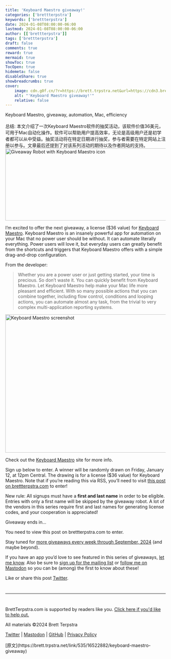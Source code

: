 ```yaml
---
title: 'Keyboard Maestro giveaway!'
categories: ['brettterpstra']
keywords: ['brettterpstra']
date: 2024-01-08T08:00:00-06:00
lastmod: 2024-01-08T08:00:00-06:00
author: [['brettterpstra']]
tags: ['brettterpstra']
draft: false 
comments: true
reward: true 
mermaid: true 
showToc: true 
TocOpen: true 
hidemeta: false 
disableShare: true 
showbreadcrumbs: true 
cover:
    image: cdn.g0f.cn/?r=https://brett.trpstra.net&url=https://cdn3.brettterpstra.com/uploads/2023/09/giveaway-keyboardmaestro2024-rb.jpg
    alt: "'Keyboard Maestro giveaway!'"
    relative: false
---
```


<div>

<div> Keyboard Maestro, giveaway, automation, Mac, efficiency
<br/><br/>总结:
本文介绍了一次Keyboard Maestro软件的抽奖活动，该软件价值36美元，可用于Mac自动化操作。软件可以帮助用户提高效率，无论是高级用户还是初学者都可以从中受益。抽奖活动将在特定日期进行抽奖，参与者需要在特定网站上注册以参与。文章最后还提到了对该系列活动的期待以及作者网站的支持。 <div>
<noscript class="loading-lazy">
<source media="(max-width: 640px)"/>
<source type="image/webp"/>
<source/>
<img alt="Giveaway Robot with Keyboard Maestro icon" class="aligncenter" height="226" src="cdn.g0f.cn/?r=https://brett.trpstra.net&url=https://cdn3.brettterpstra.com/uploads/2023/09/giveaway-keyboardmaestro2024-rb.jpg" title="Giveaway Robot with Keyboard Maestro icon" width="800"/>
</noscript>
<p>I’m excited to offer the next giveaway, a license ($36 value) for <a href="https://www.keyboardmaestro.com/main/">Keyboard Maestro</a>. Keyboard Maestro is an insanely powerful app for automation on your Mac that no power user should be without. It can automate literally everything. Power users will love it, but everyday users can greatly benefit from the shortcuts and triggers that Keyboard Maestro offers with a simple drag-and-drop configuration.</p>
<p>From the developer:</p>
<blockquote>
<p>Whether you are a power user or just getting started, your time is precious. So don’t waste it. You can quickly benefit from Keyboard Maestro. Let Keyboard Maestro help make your Mac life more pleasant and efficient. With so many possible actions that you can combine together, including flow control, conditions and looping actions, you can automate almost any task, from the trivial to very complex multi-application reporting systems.</p>
</blockquote>
<noscript class="loading-lazy">
<source media="(max-width: 640px)"/>
<source type="image/webp"/>
<source/>
<img alt="Keyboard Maestro screenshot" class="aligncenter" height="433" src="cdn.g0f.cn/?r=https://brett.trpstra.net&url=https://cdn3.brettterpstra.com/uploads/2023/09/keyboardmaestro-screenshot-800.jpg" title="Keyboard Maestro screenshot" width="800"/>
</noscript>
<p>Check out the <a href="https://www.keyboardmaestro.com/main/">Keyboard Maestro</a> site for more info.</p>
<p>Sign up below to enter. A winner will be randomly drawn on Friday, January 12, at 12pm Central. The drawing is for a license ($36 value) for Keyboard Maestro. Note that if you’re reading this via RSS, you’ll need to visit <a href="https://brettterpstra.com/2024/01/08/keyboard-maestro-giveaway">this post on brettterpstra.com</a> to enter!</p>
<p>New rule: All signups must have a <strong>first and last name</strong> in order to be eligible. Entries with only a first name will be skipped by the giveaway robot. A lot of the vendors in this series require first and last names for generating license codes, and your cooperation is appreciated!</p>
<div class="btcountdownwrapper">
<p class="btcountdowncaption">Giveaway ends in...</p>
<div class="btcountdown"><time datetime="2024-01-12T12:00:00-06:00"></time></div></div>
<p>You need to view this post on brettterpstra.com to enter.</p>
<p>Stay tuned for <a href="https://brettterpstra.com/giveaways/upcoming/" title="Upcoming Giveaways - BrettTerpstra.com">more giveaways every week through September, 2024</a> (and maybe beyond).</p>
<p>If you have an app you’d love to see featured in this series of giveaways, <a href="https://brettterpstra.com/contact/">let me know</a>. Also be sure to <a href="https://brettterpstra.com/subscribe/">sign up for the mailing list</a> or <a href="https://nojack.easydns.ca/@ttscoff/">follow me on Mastodon</a> so you can be (among) the first to know about these!</p>
<p>Like or share this post <a class="twitter" href="https://twitter.com/intent/tweet?original_referer=https%3A%2F%2Fbrettterpstra.com%2F2024%2F01%2F08%2Fkeyboard-maestro-giveaway%2F&amp;text=Keyboard+Maestro+giveaway%21&amp;url=https%3A%2F%2Fbrettterpstra.com%2F2024%2F01%2F08%2Fkeyboard-maestro-giveaway%2F&amp;via=ttscoff" rel="nofollow" target="_blank" title="Tweet this post">Twitter</a>.</p>
<hr style="margin: 40px 0;"/>
<p>BrettTerpstra.com is supported by readers like you. <a href="https://brettterpstra.com/support/">Click here if you'd like to help out.</a></p>
<p class="copyright">All materials ©2024 Brett Terpstra</p>
<p><a href="https://twitter.com/ttscoff" rel="me">Twitter</a> | <a href="https://nojack.easydns.ca/@ttscoff" rel="me">Mastodon</a> | <a href="https://github.com/ttscoff">GitHub</a> | <a href="https://brettterpstra.com/legal/privacy.html">Privacy Policy</a></p><img height="1" src="cdn.g0f.cn/?r=https://brett.trpstra.net&url=https://brett.trpstra.net/link/535/16522882.gif" width="1"/>
</div></div>
</div>

<div>
[原文](https://brett.trpstra.net/link/535/16522882/keyboard-maestro-giveaway)
</div>

